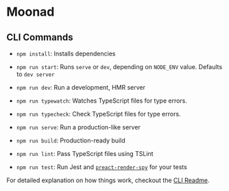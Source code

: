 # Moonad

## CLI Commands

- `npm install`: Installs dependencies

- `npm run start`: Runs `serve` or `dev`, depending on `NODE_ENV` value. Defaults to `dev server`

- `npm run dev`: Run a development, HMR server

- `npm run typewatch`: Watches TypeScript files for type errors.

- `npm run typecheck`: Check TypeScript files for type errors.

- `npm run serve`: Run a production-like server

- `npm run build`: Production-ready build

- `npm run lint`: Pass TypeScript files using TSLint

- `npm run test`: Run Jest and [`preact-render-spy`](https://github.com/mzgoddard/preact-render-spy) for your tests

For detailed explanation on how things work, checkout the [CLI Readme](https://github.com/developit/preact-cli/blob/master/README.md).
